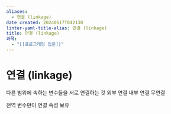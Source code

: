 ```yaml
---
aliases:
  - 연결 (linkage)
date created: 20240617T042130
linter-yaml-title-alias: 연결 (linkage)
title: 연결 (linkage)
과목:
  - "[[프로그래밍 입문]]"
---
```


# 연결 (linkage)

다른 범위에 속하는 변수들을 서로 연결하는 것
 외부 연결
 내부 연결
 무연결

전역 변수만이 연결 속성 보유
